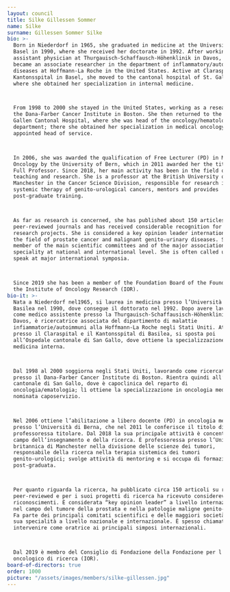 ```yaml
---
layout: council
title: Silke Gillessen Sommer
name: Silke
surname: Gillessen Sommer Silke
bio: >-
  Born in Niederdorf in 1965, she graduated in medicine at the University of
  Basel in 1990, where she received her doctorate in 1992. After working as an
  assistant physician at Thurgauisch-Schaffausch-Höhenklinik in Davos, she
  became an associate researcher in the department of inflammatory/autoimmune
  diseases at Hoffmann-La Roche in the United States. Active at Claraspital and
  Kantonsspital in Basel, she moved to the cantonal hospital of St. Gallen,
  where she obtained her specialization in internal medicine. 



  From 1998 to 2000 she stayed in the United States, working as a researcher at
  the Dana-Farber Cancer Institute in Boston. She then returned to the St.
  Gallen Cantonal Hospital, where she was head of the oncology/hematology
  department; there she obtained her specialization in medical oncology and was
  appointed head of service. 



  In 2006, she was awarded the qualification of Free Lecturer (PD) in Medical
  Oncology by the University of Bern, which in 2011 awarded her the title of
  Full Professor. Since 2018, her main activity has been in the field of
  teaching and research. She is a professor at the British University of
  Manchester in the Cancer Science Division, responsible for research into
  systemic therapy of genito-urological cancers, mentors and provides
  post-graduate training. 



  As far as research is concerned, she has published about 150 articles in
  peer-reviewed journals and has received considerable recognition for her
  research projects. She is considered a key opinion leader internationally in
  the field of prostate cancer and malignant genito-urinary diseases. She is a
  member of the main scientific committees and of the major associations of her
  speciality at national and international level. She is often called upon to
  speak at major international symposia.



  Since 2019 she has been a member of the Foundation Board of the Foundation for
  the Institute of Oncology Research (IOR).
bio-it: >-
  Nata a Niederdorf nel1965, si laurea in medicina presso l’Università di
  Basilea nel 1990, dove consegue il dottorato nel 1992. Dopo avere lavorato
  come medico assistente presso la Thurgauisch-Schaffausisch-Höhenklinik di
  Davos, è ricercatrice associata del dipartimento di malattie
  infiammatorie/autoimmuni alla Hoffmann-La Roche negli Stati Uniti. Attiva
  presso il Claraspital e il Kantonsspital di Basilea, si sposta poi
  all’Ospedale cantonale di San Gallo, dove ottiene la specializzazione in
  medicina interna. 



  Dal 1998 al 2000 soggiorna negli Stati Uniti, lavorando come ricercatrice
  presso il Dana-Farber Cancer Institute di Boston. Rientra quindi all’Ospedale
  cantonale di San Gallo, dove è capoclinica del reparto di
  oncologia/ematologia; lì ottiene la specializzazione in oncologia medica ed è
  nominata caposervizio. 



  Nel 2006 ottiene l’abilitazione a libero docente (PD) in oncologia medica
  presso l’Università di Berna, che nel 2011 le conferisce il titolo di
  professoressa titolare. Dal 2018 la sua principale attività è concentrata nel
  campo dell’insegnamento e della ricerca. È professoressa presso l’Università
  britannica di Manchester nella divisione delle scienze dei tumori,
  responsabile della ricerca nella terapia sistemica dei tumori
  genito-urologici; svolge attività di mentoring e si occupa di formazione
  post-graduata. 



  Per quanto riguarda la ricerca, ha pubblicato circa 150 articoli su riviste
  peer-reviewed e per i suoi progetti di ricerca ha ricevuto considerevoli
  riconoscimenti. È considerata “key opinion leader” a livello internazionale
  nel campo del tumore della prostata e nella patologie maligne genito-urinarie.
  Fa parte dei principali comitati scientifici e delle maggiori società della
  sua specialità a livello nazionale e internazionale. È spesso chiamata a
  intervenire come oratrice ai principali simposi internazionali.



  Dal 2019 è membro del Consiglio di Fondazione della Fondazione per l'Istituto
  oncologico di ricerca (IOR).
board-of-directors: true
order: 1000
picture: "/assets/images/members/silke-gillessen.jpg"
---
```

